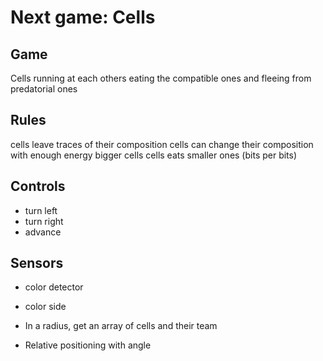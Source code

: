 # Next game: Cells

## Game

Cells running at each others eating the compatible ones and fleeing from predatorial ones

## Rules

cells leave traces of their composition
cells can change their composition with enough energy
bigger cells cells eats smaller ones (bits per bits)

## Controls

- turn left
- turn right
- advance

## Sensors

- color detector
- color side

- In a radius, get an array of cells and their team
- Relative positioning with angle

